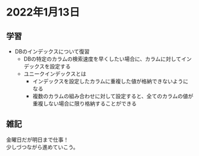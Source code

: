 # 2022年1月13日
## 学習
- DBのインデックスについて復習
  - DBの特定のカラムの検索速度を早くしたい場合に、カラムに対してインデックスを設定する
  - ユニークインデックスとは
    - インデックスを設定したカラムに重複した値が格納できないようになる
    - 複数のカラムの組み合わせに対して設定すると、全てのカラムの値が重複しない場合に限り格納することができる


## 雑記
金曜日だが明日まで仕事！  
少しづつながら進めていこう。
